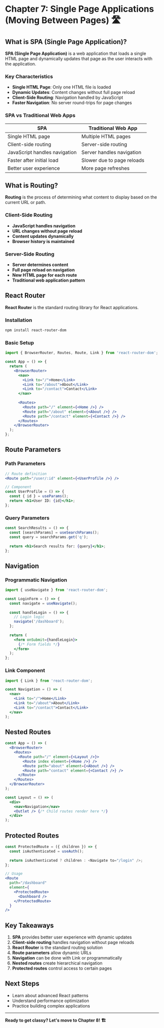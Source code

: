 # Chapter 7: Single Page Applications (Moving Between Pages) 🛣️

## What is SPA (Single Page Application)?

**SPA (Single Page Application)** is a web application that loads a single HTML page and dynamically updates that page as the user interacts with the application.

### Key Characteristics
- **Single HTML Page**: Only one HTML file is loaded
- **Dynamic Updates**: Content changes without full page reload
- **Client-Side Routing**: Navigation handled by JavaScript
- **Faster Navigation**: No server round-trips for page changes

### SPA vs Traditional Web Apps

| **SPA** | **Traditional Web App** |
|---------|-------------------------|
| Single HTML page | Multiple HTML pages |
| Client-side routing | Server-side routing |
| JavaScript handles navigation | Server handles navigation |
| Faster after initial load | Slower due to page reloads |
| Better user experience | More page refreshes |

## What is Routing?

**Routing** is the process of determining what content to display based on the current URL or path.

### Client-Side Routing
- **JavaScript handles navigation**
- **URL changes without page reload**
- **Content updates dynamically**
- **Browser history is maintained**

### Server-Side Routing
- **Server determines content**
- **Full page reload on navigation**
- **New HTML page for each route**
- **Traditional web application pattern**

## React Router

**React Router** is the standard routing library for React applications.

### Installation
```bash
npm install react-router-dom
```

### Basic Setup
```jsx
import { BrowserRouter, Routes, Route, Link } from 'react-router-dom';

const App = () => {
  return (
    <BrowserRouter>
      <nav>
        <Link to="/">Home</Link>
        <Link to="/about">About</Link>
        <Link to="/contact">Contact</Link>
      </nav>
      
      <Routes>
        <Route path="/" element={<Home />} />
        <Route path="/about" element={<About />} />
        <Route path="/contact" element={<Contact />} />
      </Routes>
    </BrowserRouter>
  );
};
```

## Route Parameters

### Path Parameters
```jsx
// Route definition
<Route path="/user/:id" element={<UserProfile />} />

// Component
const UserProfile = () => {
  const { id } = useParams();
  return <h1>User ID: {id}</h1>;
};
```

### Query Parameters
```jsx
const SearchResults = () => {
  const [searchParams] = useSearchParams();
  const query = searchParams.get('q');
  
  return <h1>Search results for: {query}</h1>;
};
```

## Navigation

### Programmatic Navigation
```jsx
import { useNavigate } from 'react-router-dom';

const LoginForm = () => {
  const navigate = useNavigate();
  
  const handleLogin = () => {
    // Login logic
    navigate('/dashboard');
  };
  
  return (
    <form onSubmit={handleLogin}>
      {/* Form fields */}
    </form>
  );
};
```

### Link Component
```jsx
import { Link } from 'react-router-dom';

const Navigation = () => (
  <nav>
    <Link to="/">Home</Link>
    <Link to="/about">About</Link>
    <Link to="/contact">Contact</Link>
  </nav>
);
```

## Nested Routes

```jsx
const App = () => (
  <BrowserRouter>
    <Routes>
      <Route path="/" element={<Layout />}>
        <Route index element={<Home />} />
        <Route path="about" element={<About />} />
        <Route path="contact" element={<Contact />} />
      </Route>
    </Routes>
  </BrowserRouter>
);

const Layout = () => (
  <div>
    <nav>Navigation</nav>
    <Outlet /> {/* Child routes render here */}
  </div>
);
```

## Protected Routes

```jsx
const ProtectedRoute = ({ children }) => {
  const isAuthenticated = useAuth();
  
  return isAuthenticated ? children : <Navigate to="/login" />;
};

// Usage
<Route 
  path="/dashboard" 
  element={
    <ProtectedRoute>
      <Dashboard />
    </ProtectedRoute>
  } 
/>
```

## Key Takeaways

1. **SPA** provides better user experience with dynamic updates
2. **Client-side routing** handles navigation without page reloads
3. **React Router** is the standard routing solution
4. **Route parameters** allow dynamic URLs
5. **Navigation** can be done with Link or programmatically
6. **Nested routes** create hierarchical navigation
7. **Protected routes** control access to certain pages

## Next Steps

- Learn about advanced React patterns
- Understand performance optimization
- Practice building complex applications

---

**Ready to get classy? Let's move to Chapter 8! 🏗️**
